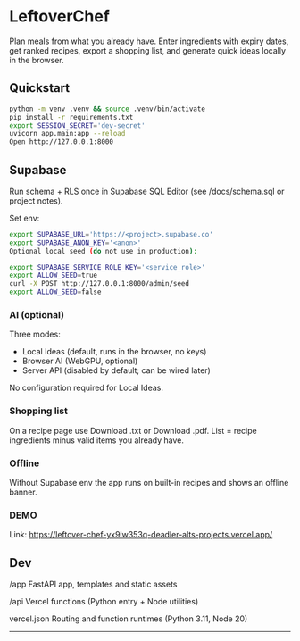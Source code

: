 # LeftoverChef

Plan meals from what you already have. Enter ingredients with expiry dates, get ranked recipes, export a shopping list, and generate quick ideas locally in the browser.

<!--
Sections: Quickstart · Supabase · AI (optional) · Shopping list · Offline · Times · Dev
-->

## Quickstart

```bash
python -m venv .venv && source .venv/bin/activate
pip install -r requirements.txt
export SESSION_SECRET='dev-secret'
uvicorn app.main:app --reload
Open http://127.0.0.1:8000
```

## Supabase
Run schema + RLS once in Supabase SQL Editor (see /docs/schema.sql or project notes).

Set env:
```bash
export SUPABASE_URL='https://<project>.supabase.co'
export SUPABASE_ANON_KEY='<anon>'
Optional local seed (do not use in production):
```

```bash
export SUPABASE_SERVICE_ROLE_KEY='<service_role>'
export ALLOW_SEED=true
curl -X POST http://127.0.0.1:8000/admin/seed
export ALLOW_SEED=false
```


### AI (optional)
Three modes:
- Local Ideas (default, runs in the browser, no keys)
- Browser AI (WebGPU, optional)
- Server API (disabled by default; can be wired later)

No configuration required for Local Ideas.

### Shopping list
On a recipe page use Download .txt or Download .pdf.
List = recipe ingredients minus valid items you already have.

### Offline
Without Supabase env the app runs on built-in recipes and shows an offline banner.

### DEMO
Link: https://leftover-chef-yx9lw353q-deadler-alts-projects.vercel.app/

## Dev
/app        FastAPI app, templates and static assets

/api        Vercel functions (Python entry + Node utilities)

vercel.json Routing and function runtimes (Python 3.11, Node 20)

---
